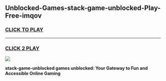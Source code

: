 
## Unblocked-Games-stack-game-unblocked-Play-Free-imqov
<h3>
<a href="https://premium76.site?title=stack-game-unblocked&ref=19M">CLICK TO PLAY</a></h3>
<hr>

<h3>
<a href="https://premium76.site?title=stack-game-unblocked&ref=19M">CLICK 2 PLAY</a>
  
</h3>

<a href="https://premium76.site?title=stack-game-unblocked&ref=19M"><img src="https://clearcache.store/games.png"></a>


**stack-game-unblocked games unblocked: Your Gateway to Fun and Accessible Online Gaming**

